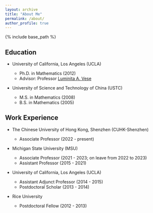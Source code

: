 ```yaml
---
layout: archive
title: "About Me"
permalink: /about/
author_profile: true
---
```


{% include base_path %}

## Education
* University of California, Los Angeles (UCLA)
  * Ph.D. in Mathematics (2012)
  * Advisor: Professor [Luminita A. Vese](https://www.math.ucla.edu/~lvese/)

* University of Science and Technology of China (USTC)
  * M.S. in Mathematics (2008)
  * B.S. in Mathematics (2005)

## Work Experience
* The Chinese University of Hong Kong, Shenzhen (CUHK-Shenzhen)
  * Associate Professor (2022 - present)

* Michigan State University (MSU)
  * Associate Professor (2021 - 2023; on leave from 2022 to 2023) 
  * Assistant Professor (2015 - 2021)

* University of California, Los Angeles (UCLA)
  * Assistant Adjunct Professor (2014 - 2015)
  * Postdoctoral Scholar (2013 - 2014)

* Rice University
  * Postdoctoral Fellow (2012 - 2013)
